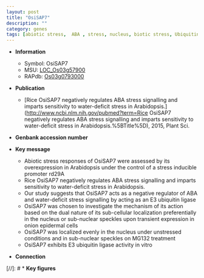 ```yaml
---
layout: post
title: "OsiSAP7"
description: ""
category: genes
tags: [abiotic stress,  ABA , stress, nucleus, biotic stress, Ubiquitin, ABA, stress response]
---
```


* **Information**  
    + Symbol: OsiSAP7  
    + MSU: [LOC_Os03g57900](http://rice.plantbiology.msu.edu/cgi-bin/ORF_infopage.cgi?orf=LOC_Os03g57900)  
    + RAPdb: [Os03g0793000](http://rapdb.dna.affrc.go.jp/viewer/gbrowse_details/irgsp1?name=Os03g0793000)  

* **Publication**  
    + [Rice OsiSAP7 negatively regulates ABA stress signalling and imparts sensitivity to water-deficit stress in Arabidopsis.](http://www.ncbi.nlm.nih.gov/pubmed?term=Rice OsiSAP7 negatively regulates ABA stress signalling and imparts sensitivity to water-deficit stress in Arabidopsis.%5BTitle%5D), 2015, Plant Sci.

* **Genbank accession number**  

* **Key message**  
    + Abiotic stress responses of OsiSAP7 were assessed by its overexpression in Arabidopsis under the control of a stress inducible promoter rd29A
    + Rice OsiSAP7 negatively regulates ABA stress signalling and imparts sensitivity to water-deficit stress in Arabidopsis.
    + Our study suggests that OsiSAP7 acts as a negative regulator of ABA and water-deficit stress signalling by acting as an E3 ubiquitin ligase
    + OsiSAP7 was chosen to investigate the mechanism of its action based on the dual nature of its sub-cellular localization preferentially in the nucleus or sub-nuclear speckles upon transient expression in onion epidermal cells
    + OsiSAP7 was localized evenly in the nucleus under unstressed conditions and in sub-nuclear speckles on MG132 treatment
    + OsiSAP7 exhibits E3 ubiquitin ligase activity in vitro

* **Connection**  

[//]: # * **Key figures**  


